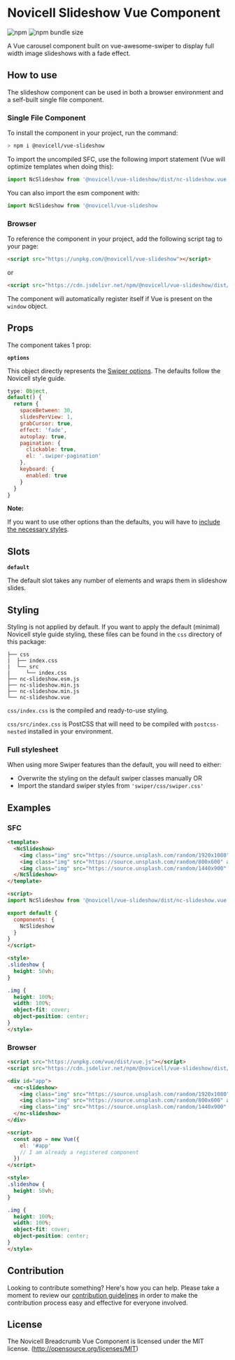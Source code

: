 # Novicell Slideshow Vue Component

![npm](https://img.shields.io/npm/v/@novicell/vue-inline-nav) ![npm bundle size](https://img.shields.io/bundlephobia/min/@novicell/vue-inline-nav)

A Vue carousel component built on vue-awesome-swiper to display full width image slideshows with a fade effect.

## How to use
The slideshow component can be used in both a browser environment and a self-built single file component.

### Single File Component
To install the component in your project, run the command:
```bash
> npm i @novicell/vue-slideshow
```
To import the uncompiled SFC, use the following import statement (Vue will optimize templates when doing this):
```js
import NcSlideshow from '@novicell/vue-slideshow/dist/nc-slideshow.vue
```

You can also import the esm component with:
```js
import NcSlideshow from '@novicell/vue-slideshow
```

### Browser
To reference the component in your project, add the following script tag to your page:
```html
<script src="https://unpkg.com/@novicell/vue-slideshow"></script>
```
or
```html
<script src="https://cdn.jsdelivr.net/npm/@novicell/vue-slideshow/dist/nc-slideshow.min.js"></script>
```

The component will automatically register itself if Vue is present on the `window` object.

## Props
The component takes 1 prop:

**`options`**

This object directly represents the [Swiper options](https://swiperjs.com/ "SwiperJS"). The defaults follow the Novicell style guide.
```js
type: Object,
default() {
  return {
    spaceBetween: 30,
    slidesPerView: 1,
    grabCursor: true,
    effect: 'fade',
    autoplay: true,
    pagination: {
      clickable: true,
      el: '.swiper-pagination'
    },
    keyboard: {
      enabled: true
    }
  }
}
```

**Note:**

If you want to use other options than the defaults, you will have to [include the necessary styles](#full-stylesheet).

## Slots

**`default`**

The default slot takes any number of elements and wraps them in slideshow slides.

## Styling
Styling is not applied by default. If you want to apply the default (minimal) Novicell style guide styling, these files can be found in the `css` directory of this package:
```
├── css
|  ├── index.css
|  └── src
|     └── index.css
├── nc-slideshow.esm.js
├── nc-slideshow.min.js
├── nc-slideshow.min.js
└── nc-slideshow.vue
```

`css/index.css` is the compiled and ready-to-use styling.

`css/src/index.css` is PostCSS that will need to be compiled with `postcss-nested` installed in your environment.

### Full stylesheet
When using more Swiper features than the default, you will need to either:
- Overwrite the styling on the default swiper classes manually
OR
- Import the standard swiper styles from `'swiper/css/swiper.css'`

## Examples
### SFC
```html
<template>
  <NcSlideshow>
    <img class="img" src="https://source.unsplash.com/random/1920x1080" alt="random splash">
    <img class="img" src="https://source.unsplash.com/random/800x600" alt="random splash">
    <img class="img" src="https://source.unsplash.com/random/1440x900" alt="random splash">
  </NcSlideshow>
</template>

<script>
import NcSlideshow from '@novicell/vue-slideshow/dist/nc-slideshow.vue'

export default {
  components: {
    NcSlideshow
  }
}
</script>

<style>
.slideshow {
  height: 50vh;
}

.img {
  height: 100%;
  width: 100%;
  object-fit: cover;
  object-position: center;
}
</style>
```

### Browser
```html
<script src="https://unpkg.com/vue/dist/vue.js"></script>
<script src="https://cdn.jsdelivr.net/npm/@novicell/vue-slideshow/dist/nc-slideshow.min.js"></script>

<div id="app">
  <nc-slideshow>
    <img class="img" src="https://source.unsplash.com/random/1920x1080" alt="random splash">
    <img class="img" src="https://source.unsplash.com/random/800x600" alt="random splash">
    <img class="img" src="https://source.unsplash.com/random/1440x900" alt="random splash">
  </nc-slideshow>
</div>

<script>
  const app = new Vue({
    el: '#app'
    // I am already a registered component
  })
</script>

<style>
.slideshow {
  height: 50vh;
}

.img {
  height: 100%;
  width: 100%;
  object-fit: cover;
  object-position: center;
}
</style>
```

## Contribution
Looking to contribute something? Here's how you can help. Please take a moment to review our [contribution guidelines](https://github.com/Novicell/novicell-frontend/wiki/Contribution-guidelines) in order to make the contribution process easy and effective for everyone involved.

## License
The Novicell Breadcrumb Vue Component is licensed under the MIT license. (http://opensource.org/licenses/MIT)




